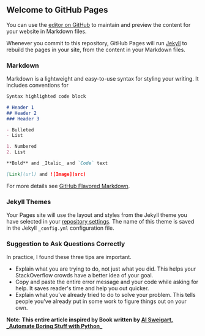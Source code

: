 ## Welcome to GitHub Pages

You can use the [editor on GitHub](https://github.com/kailichou/chapter1-automate-boring-stuff/edit/main/README.md) to maintain and preview the content for your website in Markdown files.

Whenever you commit to this repository, GitHub Pages will run [Jekyll](https://jekyllrb.com/) to rebuild the pages in your site, from the content in your Markdown files.

### Markdown

Markdown is a lightweight and easy-to-use syntax for styling your writing. It includes conventions for

```markdown
Syntax highlighted code block

# Header 1
## Header 2
### Header 3

- Bulleted
- List

1. Numbered
2. List

**Bold** and _Italic_ and `Code` text

[Link](url) and ![Image](src)
```

For more details see [GitHub Flavored Markdown](https://guides.github.com/features/mastering-markdown/).

### Jekyll Themes

Your Pages site will use the layout and styles from the Jekyll theme you have selected in your [repository settings](https://github.com/kailichou/chapter1-automate-boring-stuff/settings). The name of this theme is saved in the Jekyll `_config.yml` configuration file.

### Suggestion to Ask Questions Correctly
In practice, I found these three tips are important.
- Explain what you are trying to do, not just what you did. This helps your StackOverflow crowds have a better idea of your goal.
- Copy and paste the entire error message and your code while asking for help. It saves reader's time and help you out quicker. 
- Explain what you’ve already tried to do to solve your problem. This tells people you’ve already put in some work to figure things out on your own.

**Note: This entire article inspired by Book written by [Al Sweigart, _Automate Boring Stuff with Python](#https://automatetheboringstuff.com/2e/chapter1/)_**


